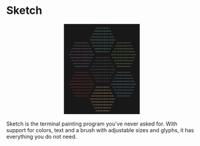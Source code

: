 # Sketch

<p align="center">
    <img width="200" alt="Sketch Logo" src="sketch.png">
</p>

Sketch is the terminal painting program you've never asked for. With support for
colors, text and a brush with adjustable sizes and glyphs, it has everything you
do not need.
